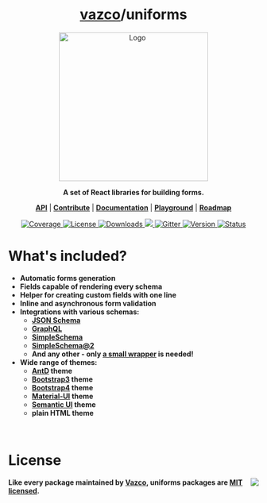 <h1 align="center">
    <a href="https://github.com/vazco">vazco</a>/uniforms
</h1>

<p align="center">
    <img src="uniforms.png" alt="Logo" height="300">
</p>

<p align="center">
    <strong>A set of React libraries for building forms.</strong>
</p>

<p align="center">
    <strong><a href="https://vazco.github.io/uniforms/#/API.md">API</a></strong> |
    <strong><a href="https://github.com/vazco/uniforms/blob/master/.github/CONTRIBUTING.md">Contribute</a></strong> |
    <strong><a href="https://vazco.github.io/uniforms/#/introduction">Documentation</a></strong> |
    <strong><a href="https://vazco.github.io/uniforms/#/playground">Playground</a></strong> |
    <strong><a href="https://github.com/vazco/uniforms/projects/1">Roadmap</a></strong>
</p>

<p align="center">
    <a href="https://codecov.io/gh/vazco/uniforms">
        <img src="https://img.shields.io/codecov/c/github/vazco/uniforms.svg?style=flat-square" alt="Coverage">
    </a>
    <a href="https://npmjs.org/package/uniforms">
        <img src="https://img.shields.io/npm/l/uniforms.svg?style=flat-square" alt="License">
    </a>
    <a href="https://npmjs.org/package/uniforms">
        <img src="https://img.shields.io/npm/dm/uniforms.svg?style=flat-square" alt="Downloads">
    </a>
    <a href="https://vazco.eu">
        <img src="https://img.shields.io/badge/vazco-package-blue.svg?logo=data%3Aimage%2Fpng%3Bbase64%2CiVBORw0KGgoAAAANSUhEUgAAAA4AAAAOCAYAAAAfSC3RAAAABmJLR0QA%2FwD%2FAP%2BgvaeTAAAACXBIWXMAAAsTAAALEwEAmpwYAAAAB3RJTUUH4QMfFAIRHb8WQgAAAY1JREFUKM%2BNkLFrGgEUxr87FMnpnXdIqxi1Q3VxachgSbcOgRBCTMbgH9CCW%2BjSUminSpEmBEIpHW7rkCmQSSjEKVOGEAK5bOFyk4c5TMRTyZ1fl5aK9ai%2F8b334%2Ft4QBBmLQmz9jpoLSKYPQCfYdaezi6atTKAMoAYgK1pJ8LkQPr5JspHsbO%2BFilAEADQArCA3Ftn%2FC40KebPO4Ln37peNNxrFxPSXTaW9cPiewDbgYkkXwBYB3B5dHES3W8cpM254ctOJhr3wsKqs7Zj%2FdOZZITkMf9yT%2FKq3e18eHf47fmTT5XE1H%2BQ3GAwDyQ%2FkkxMSvLvhP%2FxZVLc42zYJBf%2FSPMkW57nsd%2Fv03VdDgYDjkajIPkryVDIdd1Xtm0%2Fdhznptvtmr7vu5IkRRRFySiKko%2FH45BlebzgJoBdodls%2FjAM49SyrIau69etVmsIIFStVnPFYvFZoVBY1jRtJZlMpjRNm5MkCaIofhfq9XrMMIyeruuc9u1KpRIulUqqqqpLqqqW0%2Bl0OZVKyb8ANqUwunhV3dcAAAAASUVORK5CYII%3D&style=flat-square">
    </a>
    <a href="https://gitter.im/vazco/uniforms">
        <img src="https://img.shields.io/gitter/room/vazco/uniforms.svg?style=flat-square" alt="Gitter">
    </a>
    <a href="https://npmjs.org/package/uniforms">
        <img src="https://img.shields.io/npm/v/uniforms.svg?style=flat-square" alt="Version">
    </a>
    <a href="https://travis-ci.org/vazco/uniforms">
        <img src="https://img.shields.io/travis/vazco/uniforms.svg?style=flat-square" alt="Status">
    </a>
</p>

# What's included?

* **Automatic forms generation**
* **Fields capable of rendering every schema**
* **Helper for creating custom fields with one line**
* **Inline and asynchronous form validation**
* **Integrations with various schemas:**
    * **[JSON Schema](http://json-schema.org/)**
    * **[GraphQL](https://github.com/graphql/graphql-js)**
    * **[SimpleSchema](https://github.com/aldeed/meteor-simple-schema)**
    * **[SimpleSchema@2](https://github.com/aldeed/node-simple-schema)**
    * **And any other - only [a small wrapper](https://vazco.github.io/uniforms/#/introduction) is needed!**
* **Wide range of themes:**
    * **[AntD](https://ant.design/) theme**
    * **[Bootstrap3](http://getbootstrap.com/docs/3.3/) theme**
    * **[Bootstrap4](http://getbootstrap.com/) theme**
    * **[Material-UI](https://material-ui.com/) theme**
    * **[Semantic UI](http://semantic-ui.com/) theme**
    * **plain HTML theme**

<br>

# License

<img src="https://vazco.eu/banner.png" align="right">

**Like every package maintained by [Vazco](https://vazco.eu/), uniforms packages are [MIT licensed](https://github.com/vazco/uniforms/blob/master/LICENSE).**
